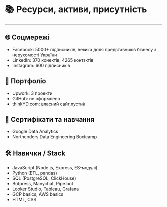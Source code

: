 # 📚 Ресурси, активи, присутність

---

## 🌐 Соцмережі
- Facebook: 5000+ підписників, велика доля представників бізнесу з нерухомості України
- LinkedIn: 370 конектів, 4265 контактів
- Instagram: 600 підписників


## 💼 Портфоліо
- Upwork: 3 проекти
- GitHub: не оформлено
- thinkYD.com: власний сайт,пустий

## 📜 Сертифікати та навчання
- Google Data Analytics
- Northcoders Data Engineering Bootcamp

## 🛠 Навички / Stack
- JavaScript (Node.js, Express, ES-модулі)
- Python (ETL, pandas)
- SQL (PostgreSQL, ClickHouse)
- Botpress, Manychat, Pipe.bot
- Looker Studio, Tableau, Grafana
- GCP basics, AWS basics
- HTML, CSS
